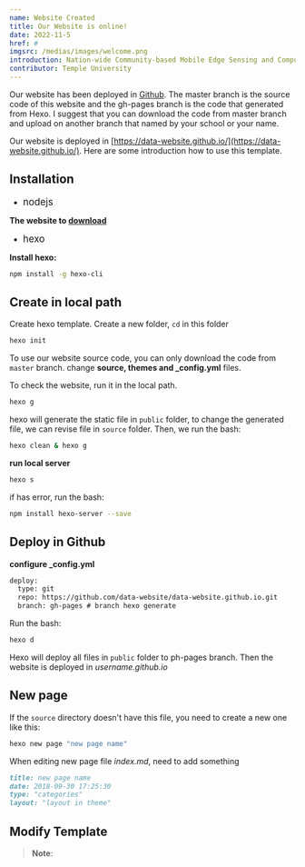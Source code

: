 ```yaml
---
name: Website Created
title: Our Website is online!
date: 2022-11-5
href: #
imgsrc: /medias/images/welcome.png
introduction: Nation-wide Community-based Mobile Edge Sensing and Computing Testbeds is a collaborative platform from researchers at Rutgers University, Temple University, New York Institute of Technology (NYIT) and George Mason University. Our project is supported by the US National Science Foundation CISE Community Infrastructure (CCRI) Award.
contributor: Temple University
---
```


Our website has been deployed in [Github](https://github.com/data-website/data-website.github.io). The master branch is the source code of this website and the gh-pages branch is the code that generated from Hexo. I suggest that you can download the code from master branch and upload on another branch that named by your school or your name.

Our website is deployed in [https://data-website.github.io/](https://data-website.github.io/). Here are some introduction how to use this template.

## Installation

- <big>nodejs</big>

**The website to [download](https://nodejs.org/en/)**

- <big>hexo</big>

**Install hexo:**

``` bash
npm install -g hexo-cli
```

## Create in local path

Create hexo template. Create a new folder, `cd` in this folder

``` bash
hexo init
```

To use our website source code, you can only download the code from `master` branch. change **source, themes and _config.yml** files.


To check the website, run it in the local path.

``` bash
hexo g
```
hexo will generate the static file in `public` folder, to change the generated file, we can revise file in `source` folder. Then, we run the bash:

``` bash
hexo clean & hexo g
```

**run local server**

``` bash
hexo s
```

if has error, run the bash:

``` bash
npm install hexo-server --save
```

## Deploy in Github

**configure _config.yml**

```html
deploy:
  type: git
  repo: https://github.com/data-website/data-website.github.io.git
  branch: gh-pages # branch hexo generate
```

Run the bash:

```bash
hexo d
```

Hexo will deploy all files in `public` folder to ph-pages branch. Then the website is deployed in *username.github.io*

## New page

If the `source` directory doesn't have this file, you need to create a new one like this:

```bash
hexo new page "new page name"
```

When editing new page file *index.md*, need to add something

```markdown
title: new page name
date: 2018-09-30 17:25:30
type: "categories"
layout: "layout in theme"
```

## Modify Template



> **Note**: 